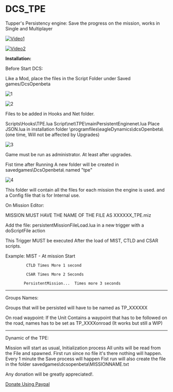 # DCS_TPE
Tupper's Persistency engine: Save the progress on the mission, works in Single and Multiplayer


[![Video1](http://img.youtube.com/vi/eD73WGEDZgI/0.jpg)](http://www.youtube.com/watch?v=eD73WGEDZgI "Save and Load Part 1")

[![Video2](http://img.youtube.com/vi/BnJ5bf_RBz8/0.jpg)](http://www.youtube.com/watch?v=BnJ5bf_RBz8 "Save and Load Part 2")



<b>Installation: </b>


Before Start DCS:

Like a Mod, place the files in the Script Folder under Saved games/DcsOpenbeta

![1](https://i.imgur.com/LO2r1qd.png)

![2](https://i.imgur.com/G6vMn35.png)

Files to be added in Hooks and Net folder.

Scripts\Hooks\TPE.lua
Script\net\TPE\mainPersistentEnginenet.lua
Place JSON.lua in installation folder \\programfiles\eagleDynamics\dcsOpenbeta\ (one time, Will not be affected by Upgrades)

![3](https://i.imgur.com/RkcY13T.png)

Game must be run as administrator. At least after upgrades.

Fist time after Running A new folder will be created in savedgames\DcsOpenbeta\ named "tpe"

![4](https://i.imgur.com/xybDZTh.png)

This folder will contain all the files for each mission the engine is used. and a Config file that is for Internal use.

On Mission Editor:

MISSION MUST HAVE THE NAME OF THE FILE AS XXXXXX_TPE.miz

Add the file: persistentMissionFileLoad.lua in a new trigger with a doScriptFile action 

This Trigger MUST be executed After the load of MIST, CTLD and CSAR scripts.

Example: MIST - At mission Start

             CTLD Times More 1 second

             CSAR Times More 2 Seconds

            PersistentMission...  Times more 3 seconds

-------------------------------------------------------------------------------------------------------

Groups Names:

Groups that will be persisted will have to be named as TP_XXXXXX 

On road waypoint: If the Unit Contains a waypoint that has to be followed on the road, names has to be set as TP_XXXXonroad  (It works but still a WIP)

-------------------------------------------------------------------------------------------------------

Dynamic of the TPE:

Mission will start as usual,
Initialization process
All units will be read from the File and spawned.
First run since no file it's there nothing will happen.
Every 1 minute the Save process will happen
Fist run will also create the file in the folder savedgames\dcsopenbeta\MISSIONNAME.txt


Any donation will be greatly appreciated!.

[Donate Using Paypal](https://paypal.me/MarcosTupperromero)
